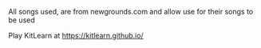 All songs used, are from newgrounds.com and allow use for their songs to be used

Play KitLearn at
https://kitlearn.github.io/
